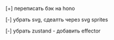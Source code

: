 [+] переписать бэк на hono

[-] убрать svg, сдеалть через svg sprites

[-] убрать zustand - добавить effector
